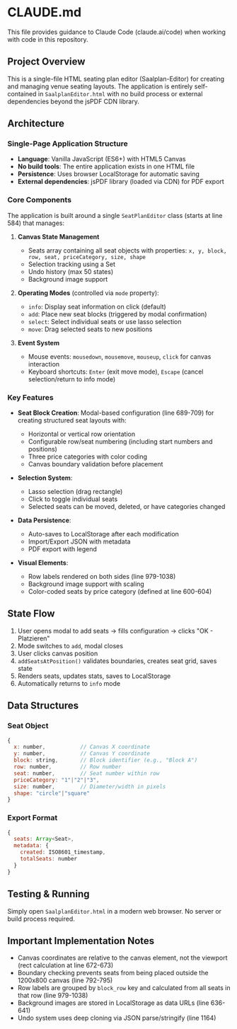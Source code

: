 # CLAUDE.md

This file provides guidance to Claude Code (claude.ai/code) when working with code in this repository.

## Project Overview

This is a single-file HTML seating plan editor (Saalplan-Editor) for creating and managing venue seating layouts. The application is entirely self-contained in `SaalplanEditor.html` with no build process or external dependencies beyond the jsPDF CDN library.

## Architecture

### Single-Page Application Structure
- **Language**: Vanilla JavaScript (ES6+) with HTML5 Canvas
- **No build tools**: The entire application exists in one HTML file
- **Persistence**: Uses browser LocalStorage for automatic saving
- **External dependencies**: jsPDF library (loaded via CDN) for PDF export

### Core Components

The application is built around a single `SeatPlanEditor` class (starts at line 584) that manages:

1. **Canvas State Management**
   - Seats array containing all seat objects with properties: `x, y, block, row, seat, priceCategory, size, shape`
   - Selection tracking using a Set
   - Undo history (max 50 states)
   - Background image support

2. **Operating Modes** (controlled via `mode` property):
   - `info`: Display seat information on click (default)
   - `add`: Place new seat blocks (triggered by modal confirmation)
   - `select`: Select individual seats or use lasso selection
   - `move`: Drag selected seats to new positions

3. **Event System**
   - Mouse events: `mousedown`, `mousemove`, `mouseup`, `click` for canvas interaction
   - Keyboard shortcuts: `Enter` (exit move mode), `Escape` (cancel selection/return to info mode)

### Key Features

- **Seat Block Creation**: Modal-based configuration (line 689-709) for creating structured seat layouts with:
  - Horizontal or vertical row orientation
  - Configurable row/seat numbering (including start numbers and positions)
  - Three price categories with color coding
  - Canvas boundary validation before placement

- **Selection System**:
  - Lasso selection (drag rectangle)
  - Click to toggle individual seats
  - Selected seats can be moved, deleted, or have categories changed

- **Data Persistence**:
  - Auto-saves to LocalStorage after each modification
  - Import/Export JSON with metadata
  - PDF export with legend

- **Visual Elements**:
  - Row labels rendered on both sides (line 979-1038)
  - Background image support with scaling
  - Color-coded seats by price category (defined at line 600-604)

## State Flow

1. User opens modal to add seats → fills configuration → clicks "OK - Platzieren"
2. Mode switches to `add`, modal closes
3. User clicks canvas position
4. `addSeatsAtPosition()` validates boundaries, creates seat grid, saves state
5. Renders seats, updates stats, saves to LocalStorage
6. Automatically returns to `info` mode

## Data Structures

### Seat Object
```javascript
{
  x: number,           // Canvas X coordinate
  y: number,           // Canvas Y coordinate
  block: string,       // Block identifier (e.g., "Block A")
  row: number,         // Row number
  seat: number,        // Seat number within row
  priceCategory: "1"|"2"|"3",
  size: number,        // Diameter/width in pixels
  shape: "circle"|"square"
}
```

### Export Format
```javascript
{
  seats: Array<Seat>,
  metadata: {
    created: ISO8601_timestamp,
    totalSeats: number
  }
}
```

## Testing & Running

Simply open `SaalplanEditor.html` in a modern web browser. No server or build process required.

## Important Implementation Notes

- Canvas coordinates are relative to the canvas element, not the viewport (rect calculation at line 672-673)
- Boundary checking prevents seats from being placed outside the 1200x800 canvas (line 792-795)
- Row labels are grouped by `block_row` key and calculated from all seats in that row (line 979-1038)
- Background images are stored in LocalStorage as data URLs (line 636-641)
- Undo system uses deep cloning via JSON parse/stringify (line 1164)
